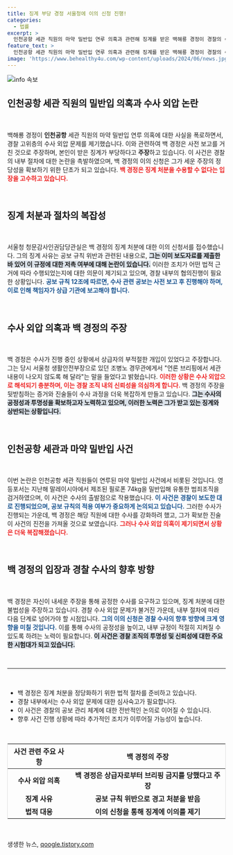 ```yaml
---
title: 징계 부당 경정 서울청에 이의 신청 진행!
categories:
  - 법률
excerpt: >
  인천공항 세관 직원의 마약 밀반입 연루 의혹과 관련해 징계를 받은 백해룡 경정이 경찰의 수사 외압을 폭로하며 이의 신청했다. 경찰 내 권력 다툼과 보복 인사 논란이 뒤따르는 가운데 갈등의 전말이 궁금하다!
feature_text: >
  인천공항 세관 직원의 마약 밀반입 연루 의혹과 관련해 징계를 받은 백해룡 경정이 경찰의 수사 외압을 폭로하며 이의 신청했다. 경찰 내 권력 다툼과 보복 인사 논란이 뒤따르는 가운데 갈등의 전말이 궁금하다!
image: 'https://www.behealthy4u.com/wp-content/uploads/2024/06/news.jpg'
---
```


<p><img src="https://www.behealthy4u.com/wp-content/uploads/2024/06/news.jpg" alt="info 속보" /></p>

<h2 data-ke-size="size26">인천공항 세관 직원의 밀반입 의혹과 수사 외압 논란</h2>

<p data-ke-size="size16">&nbsp;</p>

<p>백해룡 경정이 <strong>인천공항</strong> 세관 직원의 마약 밀반입 연루 의혹에 대한 사실을 폭로하면서, 경찰 고위층의 수사 외압 문제를 제기했습니다. 이와 관련하여 백 경정은 사전 보고를 거친 것으로 주장하며, 본인이 받은 징계가 부당하다고 <strong>주장</strong>하고 있습니다. 이 사건은 경찰의 내부 절차에 대한 논란을 촉발하였으며, 백 경정의 이의 신청은 그가 세운 주장의 정당성을 확보하기 위한 단초가 되고 있습니다. <b><span style="color: #ee2323;">백 경정은 징계 처분을 수용할 수 없다는 입장을 고수하고 있습니다.</span></b></p>

<p data-ke-size="size16">&nbsp;</p>

<h2 data-ke-size="size26">징계 처분과 절차의 복잡성</h2>

<p data-ke-size="size16">&nbsp;</p>

<p>서울청 청문감사인권담당관실은 백 경정의 징계 처분에 대한 이의 신청서를 접수했습니다. 그의 징계 사유는 공보 규칙 위반과 관련된 내용으로, <b><span style="background-color: #21538527;">그는 이미 보도자료를 제출한 바 있어 이 규정에 대한 저촉 여부에 대해 논란이 있습니다.</span></b> 이러한 조치가 어떤 법적 근거에 따라 수행되었는지에 대한 의문이 제기되고 있으며, 경찰 내부의 협의진행이 필요한 상황입니다. <b><span style="color: #1a5490;">공보 규칙 12조에 따르면, 수사 관련 공보는 사전 보고 후 진행해야 하며, 이로 인해 책임자가 상급 기관에 보고해야 합니다.</span></b></p>

<p data-ke-size="size16">&nbsp;</p>

<h2 data-ke-size="size26">수사 외압 의혹과 백 경정의 주장</h2>

<p data-ke-size="size16">&nbsp;</p>

<p>백 경정은 수사가 진행 중인 상황에서 상급자의 부적절한 개입이 있었다고 주장합니다. 그는 당시 서울청 생활안전부장으로 있던 조병노 경무관에게서 "언론 브리핑에서 세관 내용이 나오지 않도록 해 달라"는 말을 들었다고 밝혔습니다. <b><span style="color: #ee2323;">이러한 상황은 수사 외압으로 해석되기 충분하며, 이는 경찰 조직 내의 신뢰성을 의심하게 합니다.</span></b> 백 경정의 주장을 뒷받침하는 증거와 진술들이 수사 과정을 더욱 복잡하게 만들고 있습니다. <b><span style="background-color: #21538527;">그는 수사의 공정성과 투명성을 확보하고자 노력하고 있으며, 이러한 노력은 그가 받고 있는 징계와 상반되는 상황입니다.</span></b></p>

<p data-ke-size="size16">&nbsp;</p>

<h2 data-ke-size="size26">인천공항 세관과 마약 밀반입 사건</h2>

<p data-ke-size="size16">&nbsp;</p>

<p>이번 논란은 인천공항 세관 직원들이 연루된 마약 밀반입 사건에서 비롯된 것입니다. 영등포서는 지난해 말레이시아에서 제조된 필로폰 74kg을 밀반입해 유통한 범죄조직을 검거하였으며, 이 사건은 수사의 출발점으로 작용했습니다. <b><span style="color: #1a5490;">이 사건은 경찰이 보도한 대로 진행되었으며, 공보 규칙의 적용 여부가 중요하게 논의되고 있습니다.</span></b> 그러한 수사가 진행되는 가운데, 백 경정은 해당 직원에 대한 수사를 강화하려 했고, 그가 확보한 진술이 사건의 진전을 가져올 것으로 보였습니다. <b><span style="color: #ee2323;">그러나 수사 외압 의혹이 제기되면서 상황은 더욱 복잡해졌습니다.</span></b></p>

<p data-ke-size="size16">&nbsp;</p>

<h2 data-ke-size="size26">백 경정의 입장과 경찰 수사의 향후 방향</h2>

<p data-ke-size="size16">&nbsp;</p>

<p>백 경정은 자신이 내세운 주장을 통해 공정한 수사를 요구하고 있으며, 징계 처분에 대한 불법성을 주장하고 있습니다. 경찰 수사 외압 문제가 불거진 가운데, 내부 절차에 따라 다음 단계로 넘어가야 할 시점입니다. <b><span style="color: #1a5490;">그의 이의 신청은 경찰 수사의 향후 방향에 크게 영향을 미칠 것입니다.</span></b> 이를 통해 수사의 공정성을 높이고, 내부 규정이 적절히 지켜질 수 있도록 하려는 노력이 필요합니다. <b><span style="background-color: #21538527;">이 사건은 경찰 조직의 투명성 및 신뢰성에 대한 주요한 시험대가 되고 있습니다.</span></b></p>

<p data-ke-size="size16">&nbsp;</p>

<hr />

<p data-ke-size="size16">&nbsp;</p>

<ul>
  <li>백 경정은 징계 처분을 정당화하기 위한 법적 절차를 준비하고 있습니다.</li>
  <li>경찰 내부에서는 수사 외압 문제에 대한 심사숙고가 필요합니다.</li>
  <li>이 사건은 경찰의 공보 관리 체계에 대한 전반적인 논의로 이어질 수 있습니다.</li>
  <li>향후 사건 진행 상황에 따라 추가적인 조치가 이루어질 가능성이 높습니다.</li>
</ul>

<p data-ke-size="size16">&nbsp;</p>

<table style="width: 100%; border-collapse: collapse; border: 1px solid #ddd;">
  <thead>
    <tr>
      <th style="text-align: center; height: 40px;"><b>사건 관련 주요 사항</b></th>
      <th style="text-align: center; height: 40px;"><b>백 경정의 주장</b></th>
    </tr>
  </thead>
  <tbody>
    <tr>
      <td style="text-align: center; height: 17px;"><b>수사 외압 의혹</b></td>
      <td style="text-align: center; height: 17px;"><b>백 경정은 상급자로부터 브리핑 금지를 당했다고 주장</b></td>
    </tr>
    <tr>
      <td style="text-align: center; height: 17px;"><b>징계 사유</b></td>
      <td style="text-align: center; height: 17px;"><b>공보 규칙 위반으로 경고 처분을 받음</b></td>
    </tr>
    <tr>
      <td style="text-align: center; height: 17px;"><b>법적 대응</b></td>
      <td style="text-align: center; height: 17px;"><b>이의 신청을 통해 징계에 이의를 제기</b></td>
    </tr>
  </tbody>
</table>

<p data-ke-size="size16">&nbsp;</p>
생생한 뉴스, <a href="https://qoogle.tistory.com" rel="dofollow">qoogle.tistory.com</a>


